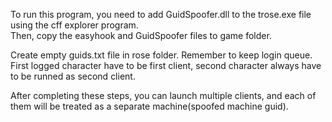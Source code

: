 To run this program, you need to add GuidSpoofer.dll to the trose.exe file using the cff explorer program.</br> Then, copy the easyhook and GuidSpoofer files to game folder.

Create empty guids.txt file in rose folder. Remember to keep login queue. First logged character have to be first client, second character always have to be runned as second client.

After completing these steps, you can launch multiple clients, and each of them will be treated as a separate machine(spoofed machine guid).
